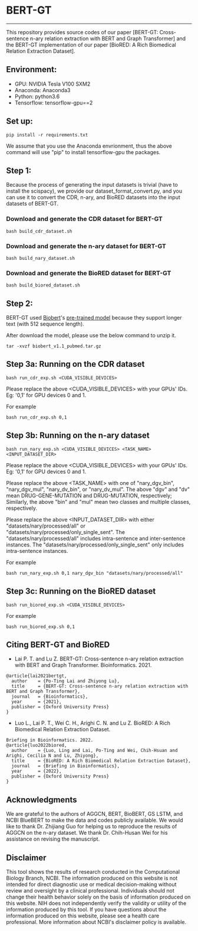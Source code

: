 # BERT-GT

-----

This repository provides source codes of our paper [BERT-GT: Cross-sentence n-ary relation extraction with BERT and Graph Transformer] and the BERT-GT implementation of our paper [BioRED: A Rich Biomedical Relation Extraction Dataset].

## Environment:

* GPU: NVIDIA Tesla V100 SXM2
* Anaconda: Anaconda3
* Python: python3.6
* Tensorflow: tensorflow-gpu==2

## Set up:

```
pip install -r requirements.txt
```

We assume that you use the Anaconda envrionment, thus the above command will use "pip" to install tensorflow-gpu the packages.

## Step 1:

Because the process of generating the input datasets is trivial (have to install the scispacy), we provide our dataset_format_convert.py, and you can use it to convert the CDR, n-ary, and BioRED datasets into the input datasets of BERT-GT.

### Download and generate the CDR dataset for BERT-GT
```
bash build_cdr_dataset.sh
```

### Download and generate the n-ary dataset for BERT-GT
```
bash build_nary_dataset.sh
```

### Download and generate the BioRED dataset for BERT-GT
```
bash build_biored_dataset.sh
```

## Step 2:

BERT-GT used [Biobert](https://github.com/dmis-lab/biobert)'s [pre-trained model](https://drive.google.com/file/d/1R84voFKHfWV9xjzeLzWBbmY1uOMYpnyD/view?usp=sharing) because they support longer text (with 512 sequence length).

After download the model, please use the below command to unzip it.

```
tar -xvzf biobert_v1.1_pubmed.tar.gz
```

## Step 3a: Running on the CDR dataset

```
bash run_cdr_exp.sh <CUDA_VISIBLE_DEVICES>
```

Please replace the above <CUDA_VISIBLE_DEVICES> with your GPUs' IDs. Eg: '0,1' for GPU devices 0 and 1.

For example

```
bash run_cdr_exp.sh 0,1
```

## Step 3b: Running on the n-ary dataset

```
bash run_nary_exp.sh <CUDA_VISIBLE_DEVICES> <TASK_NAME> <INPUT_DATASET_DIR>
```

Please replace the above <CUDA_VISIBLE_DEVICES> with your GPUs' IDs. Eg: '0,1' for GPU devices 0 and 1.

Please replace the above <TASK_NAME> with one of "nary_dgv_bin", "nary_dgv_mul", "nary_dv_bin", or "nary_dv_mul".
The above "dgv" and "dv" mean DRUG-GENE-MUTATION and DRUG-MUTATION, respectively;
Similarly, the above "bin" and "mul" mean two classes and multiple classes, respectively.

Please replace the above <INPUT_DATASET_DIR> with either "datasets/nary/processed/all" or "datasets/nary/processed/only_single_sent".
The "datasets/nary/processed/all" includes intra-sentence and inter-sentence instances.
The "datasets/nary/processed/only_single_sent" only includes intra-sentence instances.

For example

```
bash run_nary_exp.sh 0,1 nary_dgv_bin "datasets/nary/processed/all"
```

## Step 3c: Running on the BioRED dataset

```
bash run_biored_exp.sh <CUDA_VISIBLE_DEVICES>
```

For example

```
bash run_biored_exp.sh 0,1
```

## Citing BERT-GT and BioRED

* Lai P. T. and Lu Z. BERT-GT: Cross-sentence n-ary relation extraction with BERT and Graph Transformer.
Bioinformatics. 2021.

```
@article{lai2021bertgt,
  author    = {Po-Ting Lai and Zhiyong Lu},
  title     = {BERT-GT: Cross-sentence n-ary relation extraction with BERT and Graph Transformer},
  journal   = {Bioinformatics},
  year      = {2021},
  publisher = {Oxford University Press}
}
```


* Luo L., Lai P. T., Wei C. H., Arighi C. N. and Lu Z. BioRED: A Rich Biomedical Relation Extraction Dataset.
```
Briefing in Bioinformatics. 2022.
@article{luo2022biored,
  author    = {Luo, Ling and Lai, Po-Ting and Wei, Chih-Hsuan and Arighi, Cecilia N and Lu, Zhiyong},
  title     = {BioRED: A Rich Biomedical Relation Extraction Dataset},
  journal   = {Briefing in Bioinformatics},
  year      = {2022},
  publisher = {Oxford University Press}
}
```

## Acknowledgments

We are grateful to the authors of AGGCN, BERT, BioBERT, GS LSTM, and NCBI BlueBERT to make the data and codes publicly available. We would like to thank Dr. Zhijiang Guo for helping us to reproduce the results of AGGCN on the n-ary dataset. We thank Dr. Chih-Husan Wei for his assistance on revising the manuscript. 

## Disclaimer

This tool shows the results of research conducted in the Computational Biology Branch, NCBI. The information produced
on this website is not intended for direct diagnostic use or medical decision-making without review and oversight
by a clinical professional. Individuals should not change their health behavior solely on the basis of information
produced on this website. NIH does not independently verify the validity or utility of the information produced
by this tool. If you have questions about the information produced on this website, please see a health care
professional. More information about NCBI's disclaimer policy is available.
